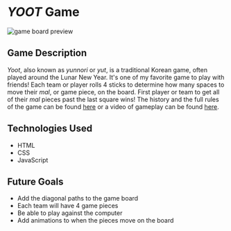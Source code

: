 # *YOOT* Game

![game board preview](https://i.imgur.com/r8d6w0I.png)

## Game Description
*Yoot*, also known as *yunnori* or *yut*, is a traditional Korean game, often played around the Lunar New Year. It's one of my favorite game to play with friends! Each team or player rolls 4 sticks to determine how many spaces to move their *mal*, or game piece, on the board. First player or team to get all of their *mal* pieces past the last square wins! The history and the full rules of the game can be found [here](https://en.wikipedia.org/wiki/Yunnori) or a video of gameplay can be found [here](https://www.youtube.com/watch?v=6v8AXG6_Gnk&amp;t=95s).

<!-- ## Link to deployed game -->


## Technologies Used
+ HTML
+ CSS
+ JavaScript

## Future Goals
+ Add the diagonal paths to the game board
+ Each team will have 4 game pieces
+ Be able to play against the computer
+ Add animations to when the pieces move on the board